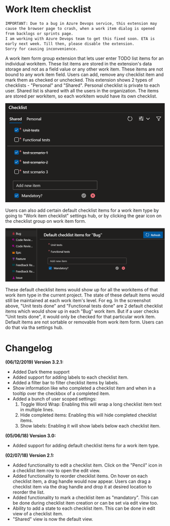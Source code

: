 # Work Item checklist

```
IMPORTANT: Due to a bug in Azure Devops service, this extension may cause the browser page to crash, when a work item dialog is opened from backlogs or sprints page.
I am working with Azure Devops team to get this fixed soon. ETA is early next week. Till then, please disable the extension.
Sorry for causing inconvenience.
```

A work item form group extension that lets user enter TODO list items for an individual workitem. These list items are stored in the extension's data storage and not as a field value or any other work item. These items are not bound to any work item field.
Users can add, remove any checklist item and mark them as checked or unchecked. This extension shows 2 types of checklists - "Personal" and "Shared". Personal checklist is private to each user. Shared list is shared with all the users in the organization. The items are stored per workitem, so each workitem would have its own checklist.

![Group](images/checklist.png)

Users can also add certain default checklist items for a work item type by going to "Work item checklist" settings hub, or by clicking the gear icon on the checklist group on work item form.

![Group](images/default.png)

These default checklist items would show up for all the workitems of that work item type in the current project. The state of these default items would still be maintained at each work item's level. For eg. In the screenshot above, "Unit tests done" and "Functional tests done" are 2 default checklist items which would show up in each "Bug" work item. But if a user checks "Unit tests done", it would only be checked for that particular work item.
Default items are not sortable or removable from work item form. Users can do that via tha settings hub.

# Changelog

<a name="changelog" id="changelog"></a>
**(06/12/2019) Version 3.2.1:**

-   Added Dark theme support
-   Added support for adding labels to each checklist item.
-   Added a filter bar to filter checklist items by labels.
-   Show information like who completed a checklist item and when in a tooltip over the checkbox of a completed item.
-   Added a bunch of user scoped settings:
    1. Toggle Word Wrap: Enabling this will wrap a long checklist item text in multiple lines.
    2. Hide completed items: Enabling this will hide completed checklist items.
    3. Show labels: Enabling it will show labels below each checklist item.

**(05/06/18) Version 3.0:**

-   Added support for adding default checklist items for a work item type.

**(02/07/18) Version 2.1:**

-   Added functionality to edit a checklist item. Click on the "Pencil" icon in a checklist item row to open the edit view.
-   Added functionality to reorder checklist items. On hover on each checklist item, a drag handle would now appear. Users can drag a checklist item via the drag handle and drop it at desired location to reorder the list.
-   Added functionality to mark a checklist item as "mandatory". This can be done during checklist item creation or can be set via edit view too.
-   Ability to add a state to each checklist item. This can be done in edit view of a checklist item.
-   "Shared" view is now the default view.
